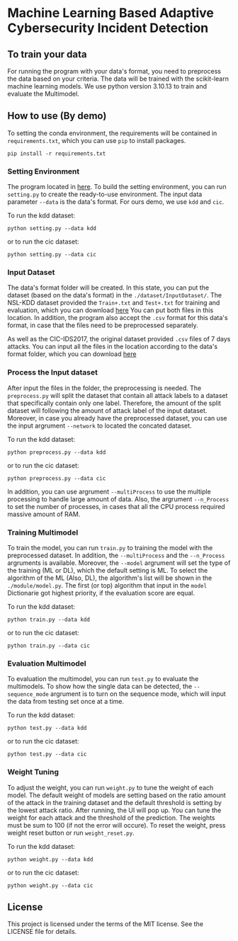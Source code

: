 # Machine Learning Based Adaptive Cybersecurity Incident Detection

## To train your data
For running the program with your data's format, you need to preprocess the data based on your criteria. The data will be trained with the scikit-learn machine learning models. We use python version 3.10.13 to train and evaluate the Multimodel.

## How to use (By demo)
To setting the conda environment, the requirements will be contained in `requirements.txt`, which you can use `pip` to install packages.
```
pip install -r requirements.txt
```


### Setting Environment
The program located in [here](https://github.com/punyawat-jar/ML-Based-Adaptive-Cybersecurity-Incident-Detection/tree/main/Code_and_model/Program). To build the setting environment, you can run `setting.py` to create the ready-to-use environment. The input data parameter `--data` is the data's format. For ours demo, we use `kdd` and `cic`. 

To run the kdd dataset:

```
python setting.py --data kdd
```

or to run the cic dataset:

```
python setting.py --data cic
```

### Input Dataset
The data's format folder will be created. In this state, you can put the dataset (based on the data's format) in the `./dataset/InputDataset/`. The NSL-KDD dataset provided the `Train+.txt` and `Test+.txt` for training and evaluation, which you can download [here](https://drive.google.com/drive/folders/1hv6hIJobDL3sDOftqieC8CACUt6uLcjU?usp=share_link) You can put both files in this location. In addition, the program also accept the `.csv` format for this data's format, in case that the files need to be preprocessed separately.

As well as the CIC-IDS2017, the original dataset provided `.csv` files of 7 days attacks. You can input all the files in the location according to the data's format folder, which you can download [here](https://drive.google.com/drive/folders/18dUb7JCzX-v4VIMpQ2gsToqEb2nWU8Qm?usp=share_link)

### Process the Input dataset
After input the files in the folder, the preprocessing is needed. The `preprocess.py` will split the dataset that contain all attack labels to a dataset that specifically contain only one label. Therefore, the amount of the split dataset will following the amount of attack label of the input dataset. Moreover, in case you already have the preprocessed dataset, you can use the input argrument `--network` to located the concated dataset.

To run the kdd dataset:

```
python preprocess.py --data kdd
```

or to run the cic dataset:

```
python preprocess.py --data cic
```

In addition, you can use argrument `--multiProcess` to use the multiple processing to handle large amount of data. Also, the argrument `--n_Process` to set the number of processes, in cases that all the CPU process required massive amount of RAM.

### Training Multimodel

To train the model, you can run `train.py` to training the model with the preprocessed dataset. In addition, the `--multiProcess` and the `--n_Process` argruments is available. Moreover, the `--model` argrument will set the type of the training (ML or DL), which the default setting is ML.
To select the algorithm of the ML (Also, DL), the algorithm's list will be shown in the `./module/model.py`. The first (or top) algorithm that input in the `model` Dictionarie got highest priority, if the evaluation score are equal.

To run the kdd dataset:
```
python train.py --data kdd
```

or to run the cic dataset:

```
python train.py --data cic
```

### Evaluation Multimodel
To evaluation the multimodel, you can run `test.py` to evaluate the multimodels. To show how the single data can be detected, the `--sequence_mode` argrument is to turn on the sequence mode, which will input the data from testing set once at a time.

To run the kdd dataset:
```
python test.py --data kdd
```

or to run the cic dataset:
```
python test.py --data cic
```

### Weight Tuning
To adjust the weight, you can run `weight.py` to tune the weight of each model. The default weight of models are setting based on the ratio amount of the attack in the training dataset and the default threshold is setting by the lowest attack ratio. After running, the UI will pop up. You can tune the weight for each attack and the threshold of the prediction. The weights must be sum to 100 (if not the error will occure). To reset the weight, press weight reset button or run `weight_reset.py`.

To run the kdd dataset:
```
python weight.py --data kdd
```

or to run the cic dataset:
```
python weight.py --data cic
```


## License
This project is licensed under the terms of the MIT license. See the LICENSE file for details.
